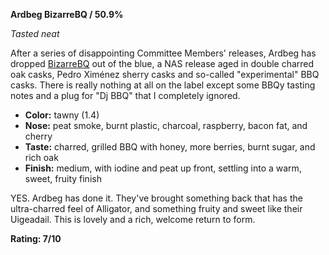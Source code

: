 **Ardbeg BizarreBQ / 50.9%**

*Tasted neat*

After a series of disappointing Committee Members' releases, Ardbeg has dropped [BizarreBQ](https://www.ardbeg.com/en-int/ardbeg-bizarrebq-limited-edition-1101413.html) out of the blue, a NAS release aged in double charred oak casks, Pedro Ximénez sherry casks and so-called "experimental" BBQ casks.  There is really nothing at all on the label except some BBQy tasting notes and a plug for "Dj BBQ" that I completely ignored.

* **Color:** tawny (1.4)
* **Nose:** peat smoke, burnt plastic, charcoal, raspberry, bacon fat, and cherry
* **Taste:** charred, grilled BBQ with honey, more berries, burnt sugar, and rich oak
* **Finish:** medium, with iodine and peat up front, settling into a warm, sweet, fruity finish

YES.  Ardbeg has done it.  They've brought something back that has the ultra-charred feel of Alligator, and something fruity and sweet like their Uigeadail.  This is lovely and a rich, welcome return to form.

**Rating: 7/10**